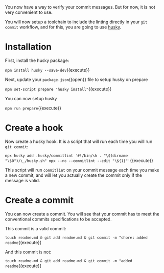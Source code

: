 You now have a way to verify your commit messages. But for now, it is not very convenient to use.

You will now setup a toolchain to include the linting directly in your `git commit` workflow, and for this, you are
going to use [husky](https://github.com/typicode/husky).

# Installation

First, install the husky package:

`npm install husky --save-dev`{{execute}}

Next, update your `package.json`{{open}} file to setup husky on prepare

`npm set-script prepare "husky install"`{{execute}}

You can now setup husky

`npm run prepare`{{execute}}

# Create a hook

Now create a husky hook. It is a script that will run each time you will run `git commit`:

`npx husky add .husky/commitlint '#!/bin/sh . "\$(dirname "\$0")/\_/husky.sh" npx --no --commitlint --edit "\${1}"'`{{execute}}

This script will run `commitlint` on your commit message each time you make a new commit, and will let you actually
create the commit only if the message is valid.

# Create a commit

You can now create a commit. You will see that your commit has to meet the conventional commits specifications to be
accepted.

This commit is a valid commit:

`touch readme.md & git add readme.md & git commit -m "chore: added readme`{{execute}}

And this commit is not:

`touch readme.md & git add readme.md & git commit -m "added readme`{{execute}}

